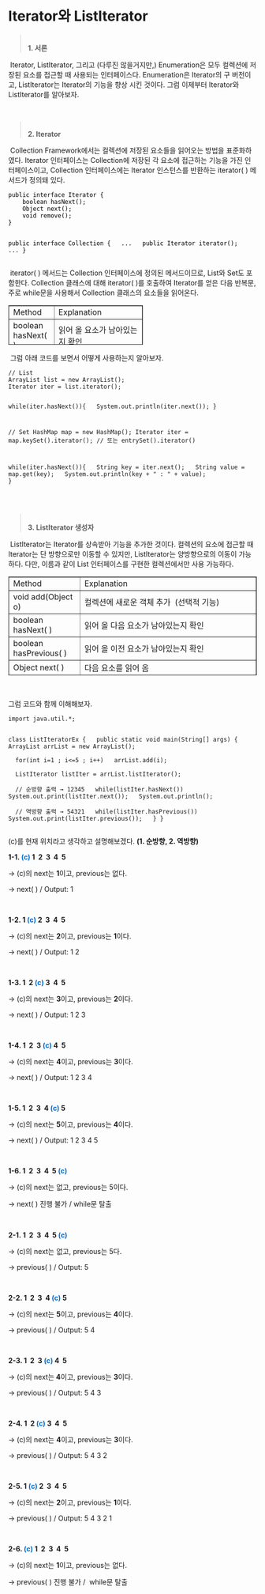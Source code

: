 # Iterator와 ListIterator

<blockquote data-ke-style="style2"><span><b><br />1. 서론</b></span></blockquote>
<p data-ke-size="size16">&nbsp;Iterator, ListIterator, 그리고 (다루진 않을거지만,) Enumeration은 모두 컬렉션에 저장된 요소를 접근할 때 사용되는 인터페이스다. Enumeration은 Iterator의 구 버전이고, ListIterator는 Iterator의 기능을 향상 시킨 것이다. 그럼 이제부터 Iterator와 ListIterator를 알아보자.&nbsp;</p>
<p data-ke-size="size16">&nbsp;</p>
<blockquote data-ke-style="style2"><span><b><br />2. Iterator</b></span></blockquote>
<p data-ke-size="size16">&nbsp;Collection Framework에서는 컬렉션에 저장된 요소들을 읽어오는 방법을 표준화하였다. Iterator 인터페이스는 Collection에 저장된 각 요소에 접근하는 기능을 가진 인터페이스이고, Collection 인터페이스에는 Iterator 인스턴스를 반환하는 iterator( ) 메서드가 정의돼 있다.</p>
<pre id="code_1636431423890" class="java" style="overflow: auto; margin: 0px; padding: 0px; word-break: break-all; white-space: pre-wrap; overflow-wrap: break-word; color: #000000; font-style: normal; font-variant-ligatures: normal; font-variant-caps: normal; font-weight: 400; letter-spacing: normal; orphans: 2; text-align: start; text-indent: 0px; text-transform: none; widows: 2; word-spacing: 0px; -webkit-text-stroke-width: 0px; text-decoration-thickness: initial; text-decoration-style: initial; text-decoration-color: initial;" data-ke-language="java" data-ke-type="codeblock"><code>public interface Iterator {
    boolean hasNext();
    Object next();
    void remove();
}

public interface Collection {
&nbsp;    ...
&nbsp;    public Iterator iterator();
&nbsp;    ...
}</code></pre>
<p data-ke-size="size16">&nbsp;iterator( ) 메서드는 Collection 인터페이스에 정의된 메서드이므로, List와 Set도 포함한다. Collection 클래스에 대해 iterator( )를 호출하여 Iterator를 얻은 다음 반복문, 주로 while문을 사용해서 Collection 클래스의 요소들을 읽어온다.</p>
<table align="center" style="border-collapse: collapse; width: 54.1861%; height: 80px;" border="1" data-ke-align="alignLeft" data-ke-style="style12">
<tbody>
<tr style="height: 20px;">
<td style="width: 34.0067%; height: 20px;">Method</td>
<td style="width: 65.9933%; height: 20px;">Explanation</td>
</tr>
<tr style="height: 20px;">
<td style="width: 34.0067%; height: 20px;">boolean hasNext( )</td>
<td style="width: 65.9933%; height: 20px;">읽어 올 요소가 남아있는지 확인</td>
</tr>
<tr style="height: 20px;">
<td style="width: 34.0067%; height: 20px;">Object next( )</td>
<td style="width: 65.9933%; height: 20px;">다음 요소를 읽음</td>
</tr>
<tr style="height: 20px;">
<td style="width: 34.0067%; height: 20px;">void remove( )</td>
<td style="width: 65.9933%; height: 20px;">next( )로 읽어 온 요소 삭제 (선택적 기능)</td>
</tr>
</tbody>
</table>
<p data-ke-size="size16">&nbsp;그럼 아래 코드를 보면서 어떻게 사용하는지 알아보자.</p>
<pre id="code_1636433163174" class="java" data-ke-language="java" data-ke-type="codeblock"><code>// List
ArrayList list = new ArrayList();
Iterator iter = list.iterator();

while(iter.hasNext()){
&nbsp;	System.out.println(iter.next());
}

// Set
HashMap map = new HashMap();
Iterator iter = map.keySet().iterator(); // 또는 entrySet().iterator()

while(iter.hasNext()){
&nbsp;	String key = iter.next();
&nbsp;	String value = map.get(key);
&nbsp;	System.out.println(key + " : " + value);
}</code></pre>
<p data-ke-size="size16">&nbsp;</p>
<blockquote data-ke-style="style2"><br /><span><b>3.<span>&nbsp;</span><b>ListIterator 생성자</b></b></span></blockquote>
<p data-ke-size="size16">&nbsp;ListIterator는 Iterator를 상속받아 기능을 추가한 것이다. 컬렉션의 요소에 접근할 때 Iterator는 단 방향으로만 이동할 수 있지만, ListIterator는 양방향으로의 이동이 가능하다. 다만, 이름과 같이 List 인터페이스를 구현한 컬렉션에서만 사용 가능하다.</p>
<table align="center" style="border-collapse: collapse; width: 100%; height: 200px;" border="1" data-ke-align="alignLeft" data-ke-style="style12">
<tbody>
<tr style="height: 20px;">
<td style="width: 28.8372%; height: 20px;">Method</td>
<td style="width: 71.1628%; height: 20px;">Explanation</td>
</tr>
<tr style="height: 20px;">
<td style="width: 28.8372%; height: 20px;">void add(Object o)</td>
<td style="width: 71.1628%; height: 20px;">컬렉션에 새로운 객체 추가&nbsp; (선택적 기능)</td>
</tr>
<tr style="height: 20px;">
<td style="width: 28.8372%; height: 20px;">boolean hasNext( )</td>
<td style="width: 71.1628%; height: 20px;">읽어 올 다음 요소가 남아있는지 확인</td>
</tr>
<tr style="height: 20px;">
<td style="width: 28.8372%; height: 20px;">boolean hasPrevious( )</td>
<td style="width: 71.1628%; height: 20px;">읽어 올 이전 요소가 남아있는지 확인</td>
</tr>
<tr style="height: 20px;">
<td style="width: 28.8372%; height: 20px;">Object next( )</td>
<td style="width: 71.1628%; height: 20px;">다음 요소를 읽어 옴</td>
</tr>
<tr style="height: 20px;">
<td style="width: 28.8372%; height: 20px;">Object previous( )</td>
<td style="width: 71.1628%; height: 20px;">이전 요소를 읽어 옴</td>
</tr>
<tr style="height: 20px;">
<td style="width: 28.8372%; height: 20px;">int nextIndex( )</td>
<td style="width: 71.1628%; height: 20px;">다음 요소의 index 반환</td>
</tr>
<tr style="height: 20px;">
<td style="width: 28.8372%; height: 20px;">int previousIndex( )</td>
<td style="width: 71.1628%; height: 20px;">이전 요소의 index 반환</td>
</tr>
<tr style="height: 20px;">
<td style="width: 28.8372%; height: 20px;">void remove( )</td>
<td style="width: 71.1628%; height: 20px;">next( ) 또는 previous( )로 읽어 온 요소 삭제 (선택적 기능)</td>
</tr>
<tr style="height: 20px;">
<td style="width: 28.8372%; height: 20px;">void set(Object o)</td>
<td style="width: 71.1628%; height: 20px;">next( ) 또는 previous( )로 읽어 온 요소를 지정된 객체로 변경</td>
</tr>
</tbody>
</table>
<p data-ke-size="size16">&nbsp;</p>
<p data-ke-size="size16">그럼 코드와 함께 이해해보자.</p>
<pre id="code_1636436648521" class="java" data-ke-language="java" data-ke-type="codeblock"><code>import java.util.*;

class ListIteratorEx {
&nbsp;	    public static void main(String[] args) {
&nbsp;	        ArrayList arrList = new ArrayList();
&nbsp;		
&nbsp;		for(int i=1 ; i<=5 ; i++)
&nbsp;	        	arrList.add(i);
&nbsp;	        
&nbsp;	        ListIterator listIter = arrList.listIterator();
&nbsp;	        
&nbsp;	        // 순방향 출력 → 12345
&nbsp;	        while(listIter.hasNext())
&nbsp;	        	System.out.print(listIter.next());
&nbsp;	        System.out.println();
&nbsp;	        
&nbsp;	        // 역방향 출력 → 54321
&nbsp;	        while(listIter.hasPrevious())
&nbsp;	        	System.out.print(listIter.previous());
&nbsp;	    }
}</code></pre>
<p data-ke-size="size16">(c)를 현재 위치라고 생각하고 설명해보겠다. <b>(1. 순방향, 2. 역방향)</b></p>
<p data-ke-size="size16"><b>1-1. <span style="color: #006dd7;">(c)</span> 1&nbsp; 2&nbsp; 3&nbsp; 4&nbsp; 5</b></p>
<p data-ke-size="size16">&rarr; (c)의 next는 <b>1</b>이고, previous는 없다.</p>
<p data-ke-size="size16">&rarr; next( ) / Output: 1</p>
<p data-ke-size="size16">&nbsp;</p>
<p data-ke-size="size16"><b><b>1-</b>2. 1 <span style="color: #006dd7;"><b>(c)</b></span> 2&nbsp; 3&nbsp; 4&nbsp; 5</b></p>
<p data-ke-size="size16">&rarr; (c)의 next는<span>&nbsp;</span><b>2</b>이고, previous는 <b>1</b>이다.</p>
<p data-ke-size="size16">&rarr; next( ) / Output: 1 2</p>
<p data-ke-size="size16">&nbsp;</p>
<p data-ke-size="size16"><b><b>1-</b>3. 1<span> </span><span>&nbsp;</span>2 <span style="color: #006dd7;"><b><b>(c)</b></b></span> 3&nbsp; 4&nbsp; 5</b></p>
<p data-ke-size="size16">&rarr; (c)의 next는<span>&nbsp;</span><b>3</b>이고, previous는<span>&nbsp;</span><b>2</b>이다.</p>
<p data-ke-size="size16">&rarr; next( ) / Output: 1 2 3</p>
<p data-ke-size="size16">&nbsp;</p>
<p data-ke-size="size16"><b><b>1-</b>4. 1<span><span>&nbsp;</span></span><span>&nbsp;</span>2<span> </span><span>&nbsp;</span>3 <span style="color: #006dd7;"><b><b><b>(c)</b></b></b></span> 4&nbsp; 5</b></p>
<p data-ke-size="size16">&rarr; (c)의 next는<span>&nbsp;</span><b>4</b>이고, previous는<span>&nbsp;</span><b>3</b>이다.</p>
<p data-ke-size="size16">&rarr; next( ) / Output: 1 2 3 4</p>
<p data-ke-size="size16">&nbsp;</p>
<p data-ke-size="size16"><b><b>1-</b>5. 1<span><span>&nbsp;</span></span><span>&nbsp;</span>2<span><span>&nbsp;</span></span><span>&nbsp;</span>3<span> </span><span>&nbsp;</span>4 <b><span style="color: #006dd7;"><b><b><b>(c)</b></b></b></span></b> 5</b></p>
<p data-ke-size="size16">&rarr; (c)의 next는<span>&nbsp;</span><b>5</b>이고, previous는<span>&nbsp;</span><b>4</b>이다.</p>
<p data-ke-size="size16">&rarr; next( ) / Output: 1 2 3 4 5</p>
<p data-ke-size="size16">&nbsp;</p>
<p data-ke-size="size16"><b><b>1-</b>6. 1<span><span>&nbsp;</span></span><span>&nbsp;</span>2<span><span>&nbsp;</span></span><span>&nbsp;</span>3<span><span>&nbsp;</span></span><span>&nbsp;</span>4<span> </span><span>&nbsp;</span>5 <b><b><span style="color: #006dd7;"><b><b><b>(c)</b></b></b></span></b></b></b></p>
<p data-ke-size="size16">&rarr; (c)의 next는<span>&nbsp;</span>없고, previous는<span> 5</span>이다.</p>
<p data-ke-size="size16">&rarr; next( ) 진행 불가 / while문 탈출</p>
<p data-ke-size="size16">&nbsp;</p>
<p data-ke-size="size16"><b>2-1.<span>&nbsp;</span>1&nbsp; 2&nbsp; 3&nbsp; 4&nbsp; 5 <b><span style="color: #006dd7;">(c)</span></b></b></p>
<p data-ke-size="size16">&rarr; (c)의 next는 없고, previous는 5다.</p>
<p data-ke-size="size16">&rarr; previous( ) / Output: 5</p>
<p data-ke-size="size16">&nbsp;</p>
<p data-ke-size="size16"><b><b>2-</b>2. 1<span> </span><span>&nbsp;</span>2&nbsp; 3&nbsp; 4 <b><span style="color: #006dd7;"><b>(c)</b></span></b> 5</b></p>
<p data-ke-size="size16">&rarr; (c)의 next는<span>&nbsp;</span><b>5</b>이고, previous는<span>&nbsp;</span><b>4</b>이다.</p>
<p data-ke-size="size16">&rarr; previous( )<span>&nbsp;</span>/ Output: 5 4</p>
<p data-ke-size="size16">&nbsp;</p>
<p data-ke-size="size16"><b><b>2-</b>3. 1<span><span>&nbsp;</span></span><span>&nbsp;</span>2<span> </span><span>&nbsp;</span>3 <b><span style="color: #006dd7;"><b><b>(c)</b></b></span></b> 4&nbsp; 5</b></p>
<p data-ke-size="size16">&rarr; (c)의 next는<b><span> 4</span></b>이고, previous는<span>&nbsp;</span><b>3</b>이다.</p>
<p data-ke-size="size16">&rarr; previous( )<span>&nbsp;</span>/ Output: 5 4 3</p>
<p data-ke-size="size16">&nbsp;</p>
<p data-ke-size="size16"><b><b>2-</b>4. 1<span><span>&nbsp;</span></span><span>&nbsp;</span>2<span><span> <b><span style="color: #006dd7;"><b><b><b>(c)</b></b></b></span></b></span></span><span>&nbsp;</span>3<span> </span><span>&nbsp;</span>4&nbsp; 5</b></p>
<p data-ke-size="size16">&rarr; (c)의 next는<span>&nbsp;</span><b>4</b>이고, previous는<span>&nbsp;</span><b>3</b>이다.</p>
<p data-ke-size="size16">&rarr; previous( )<span>&nbsp;</span>/ Output: 5 4 3 2</p>
<p data-ke-size="size16">&nbsp;</p>
<p data-ke-size="size16"><b><b>2-</b>5. 1<span><span> <b><b><span style="color: #006dd7;"><b><b><b>(c)</b></b></b></span></b></b></span></span><span>&nbsp;</span>2<span><span>&nbsp;</span></span><span>&nbsp;</span>3<span><span>&nbsp;</span></span><span>&nbsp;</span>4<span> </span><span>&nbsp;</span>5</b></p>
<p data-ke-size="size16">&rarr; (c)의 next는<span>&nbsp;</span><b>2</b>이고, previous는<span>&nbsp;</span><b>1</b>이다.</p>
<p data-ke-size="size16">&rarr; previous( )<span>&nbsp;</span>/ Output: 5 4 3 2 1</p>
<p data-ke-size="size16">&nbsp;</p>
<p data-ke-size="size16"><b><b>2-6</b>. <b><b><b><span style="color: #006dd7;"><b><b><b>(c)</b></b></b></span></b></b></b> 1<span><span>&nbsp;</span></span><span>&nbsp;</span>2<span><span>&nbsp;</span></span><span>&nbsp;</span>3<span><span>&nbsp;</span></span><span>&nbsp;</span>4<span><span>&nbsp;</span></span><span>&nbsp;</span>5<span>&nbsp;</span></b></p>
<p data-ke-size="size16">&rarr; (c)의 next는<span>&nbsp;</span><b>1</b>이고, previous는<span><span>&nbsp;없</span></span>다.</p>
<p data-ke-size="size16">&rarr; previous( ) 진행 불가 /<span>&nbsp;</span> while문 탈출</p>
